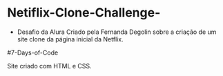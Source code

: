﻿# Netiflix-Clone-Challenge-

- Desafio da Alura Criado pela Fernanda Degolin sobre a criação de um site clone da página inicial da Netflix.

#7-Days-of-Code

Site criado com HTML e CSS.
